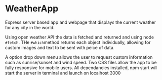 # WeatherApp

Express server based app and webpage that displays the current weather for any city in the world.

Using open weather API the data is fetched and returned and using node `#fetch`.  THe `#which`method returns each object individually, allowing for custom images and text to be sent with peice of data. 

A option drop down menu allows the user to request custom information such as sunrise/sunset and wind speed.
Two CSS files allow the app to be fully responsive for mobile users.
All dependancies installed, npm start will start the server in terminal and launch on localhost 3000
